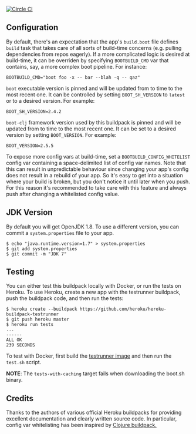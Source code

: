 [![Circle CI](https://circleci.com/gh/upworthy/heroku-buildpack-boot.svg?style=svg)](https://circleci.com/gh/upworthy/heroku-buildpack-boot)

## Configuration

By default, there's an expectation that the app's `build.boot`
file defines `build` task that takes care of all sorts of build-time
concerns (e.g. pulling dependencies from repos eagerly). If a more
complicated logic is desired at build-time, it can be overriden by
specifying `BOOTBUILD_CMD` var that contains, say, a more complex boot
pipeline. For instance:

    BOOTBUILD_CMD="boot foo -x -- bar --blah -q -- qaz"

`boot` executable version is pinned and will be updated from to time
to the most recent one. It can be controlled by setting `BOOT_SH_VERSION`
to `latest` or to a desired version. For example:

    BOOT_SH_VERSION=2.4.2

`boot-clj` framework version used by this buildpack is pinned and
will be updated from to time to the most recent one. It can be set
to a desired version by setting `BOOT_VERSION`. For example:

    BOOT_VERSION=2.5.5

To expose more config vars at build-time, set a
`BOOTBUILD_CONFIG_WHITELIST` config var containing a space-delimited
list of config var names. Note that this can result in unpredictable
behaviour since changing your app's config does not result in a
rebuild of your app. So it's easy to get into a situation where your
build is broken, but you don't notice it until later when you
push. For this reason it's recommended to take care with this feature
and always push after changing a whitelisted config value.

## JDK Version

By default you will get OpenJDK 1.8. To use a different version, you
can commit a `system.properties` file to your app.

```sh-session
$ echo "java.runtime.version=1.7" > system.properties
$ git add system.properties
$ git commit -m "JDK 7"
```

## Testing

You can either test this buildpack locally with Docker, or run the tests on
Heroku. To use Heroku, create a new app with the testrunner buildpack, push the
buildpack code, and then run the tests:

```
$ heroku create --buildpack https://github.com/heroku/heroku-buildpack-testrunner
$ git push heroku master
$ heroku run tests
...
------
ALL OK
239 SECONDS
```

To test with Docker, first build the [testrunner image](https://github.com/heroku/heroku-buildpack-testrunner)
and then run the `test.sh` script.

**NOTE**: The `tests-with-caching` target fails when downloading the boot.sh binary.

## Credits

Thanks to the authors of various official Heroku buildpacks for
providing excellent documentation and clearly written source code. In
particular, config var whitelisting has been inspired by
[Clojure buildpack.][1]

[1]: https://github.com/heroku/heroku-buildpack-clojure#configuration
